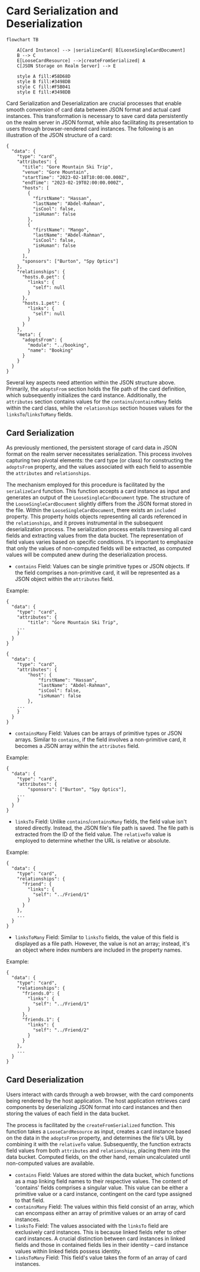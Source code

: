 # Card Serialization and Deserialization

```mermaid
flowchart TB

    A[Card Instance] --> |serializeCard| B[LooseSingleCardDocument]
    B --> C
    E[LooseCardResource] -->|createFromSerialized| A
    C[JSON Storage on Realm Server] --> E

    style A fill:#58D68D
    style B fill:#3498DB
    style C fill:#F5B041
    style E fill:#3498DB
```

Card Serialization and Deserialization are crucial processes that enable smooth conversion of card data between JSON format and actual card instances. This transformation is necessary to save card data persistently on the realm server in JSON format, while also facilitating its presentation to users through browser-rendered card instances. The following is an illustration of the JSON structure of a card:

```
{
  "data": {
    "type": "card",
    "attributes": {
      "title": "Gore Mountain Ski Trip",
      "venue": "Gore Mountain",
      "startTime": "2023-02-18T10:00:00.000Z",
      "endTime": "2023-02-19T02:00:00.000Z",
      "hosts": [
        {
          "firstName": "Hassan",
          "lastName": "Abdel-Rahman",
          "isCool": false,
          "isHuman": false
        },
        {
          "firstName": "Mango",
          "lastName": "Abdel-Rahman",
          "isCool": false,
          "isHuman": false
        }
      ],
      "sponsors": ["Burton", "Spy Optics"]
    },
    "relationships": {
      "hosts.0.pet": {
        "links": {
          "self": null
        }
      },
      "hosts.1.pet": {
        "links": {
          "self": null
        }
      }
    },
    "meta": {
      "adoptsFrom": {
        "module": "../booking",
        "name": "Booking"
      }
    }
  }
}
```

Several key aspects need attention within the JSON structure above. Primarily, the `adoptsFrom` section holds the file path of the card definition, which subsequently initializes the card instance. Additionally, the `attributes` section contains values for the `contains`/`containsMany` fields within the card class, while the `relationships` section houses values for the `linksTo`/`linksToMany` fields.

## Card Serialization

As previously mentioned, the persistent storage of card data in JSON format on the realm server necessitates serialization. This process involves capturing two pivotal elements: the card type (or class) for constructing the `adoptsFrom` property, and the values associated with each field to assemble the `attributes` and `relationships`.

The mechanism employed for this procedure is facilitated by the `serializeCard` function. This function accepts a card instance as input and generates an output of the `LooseSingleCardDocument` type. The structure of the `LooseSingleCardDocument` slightly differs from the JSON format stored in the file. Within the `LooseSingleCardDocument`, there exists an `included` property. This property holds objects representing all cards referenced in the `relationships`, and it proves instrumental in the subsequent deserialization process. The serialization process entails traversing all card fields and extracting values from the data bucket. The representation of field values varies based on specific conditions. It's important to emphasize that only the values of non-computed fields will be extracted, as computed values will be computed anew during the deserialization process.

- `contains` Field: Values can be single primitive types or JSON objects. If the field comprises a non-primitive card, it will be represented as a JSON object within the `attributes` field.

Example:

```
{
  "data": {
    "type": "card",
    "attributes": {
        "title": "Gore Mountain Ski Trip",
    ...
    }
  }
}
```

```
{
  "data": {
    "type": "card",
    "attributes": {
        "host": {
            "firstName": "Hassan",
            "lastName": "Abdel-Rahman",
            "isCool": false,
            "isHuman": false
        },
    ...
    }
  }
}
```

- `containsMany` Field: Values can be arrays of primitive types or JSON arrays. Similar to `contains`, if the field involves a non-primitive card, it becomes a JSON array within the `attributes` field.

Example:

```
{
  "data": {
    "type": "card",
    "attributes": {
        "sponsors": ["Burton", "Spy Optics"],
    ...
    }
  }
}
```

- `linksTo` Field: Unlike `contains`/`containsMany` fields, the field value isn't stored directly. Instead, the JSON file's file path is saved. The file path is extracted from the ID of the field value. The `relativeTo` value is employed to determine whether the URL is relative or absolute.

Example:

```
{
  "data": {
    "type": "card",
    "relationships": {
      "friend": {
        "links": {
          "self": "../Friend/1"
        }
      }
    },
    ...
  }
}
```

- `linksToMany` Field: Similar to `linksTo` fields, the value of this field is displayed as a file path. However, the value is not an array; instead, it's an object where index numbers are included in the property names.

Example:

```
{
  "data": {
    "type": "card",
    "relationships": {
      "friends.0": {
        "links": {
          "self": "../Friend/1"
        }
      },
      "friends.1": {
        "links": {
          "self": "../Friend/2"
        }
      }
    },
    ...
  }
}
```

## Card Deserialization

Users interact with cards through a web browser, with the card components being rendered by the host application. The host application retrieves card components by deserializing JSON format into card instances and then storing the values of each field in the data bucket.

The process is facilitated by the `createFromSerialized` function. This function takes a `LooseCardResource` as input, creates a card instance based on the data in the `adoptsFrom` property, and determines the file's URL by combining it with the `relativeTo` value. Subsequently, the function extracts field values from both `attributes` and `relationships`, placing them into the data bucket. Computed fields, on the other hand, remain uncalculated until non-computed values are available.

- `contains` Field: Values are stored within the data bucket, which functions as a map linking field names to their respective values. The content of 'contains' fields comprises a singular value. This value can be either a primitive value or a card instance, contingent on the card type assigned to that field.
- `containsMany` Field: The values within this field consist of an array, which can encompass either an array of primitive values or an array of card instances.
- `linksTo` Field: The values associated with the `linksTo` field are exclusively card instances. This is because linked fields refer to other card instances. A crucial distinction between card instances in linked fields and those in contained fields lies in their identity – card instance values within linked fields possess identity.
- `linksToMany` Field: This field's value takes the form of an array of card instances.
